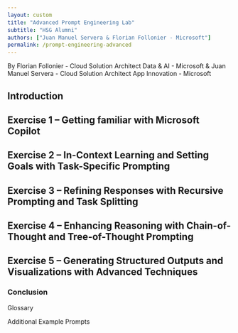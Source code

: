 ```yaml
---
layout: custom
title: "Advanced Prompt Engineering Lab"
subtitle: "HSG Alumni"
authors: ["Juan Manuel Servera & Florian Follonier - Microsoft"]
permalink: /prompt-engineering-advanced
---
```


<div class="section" markdown="1">

By Florian Follonier - Cloud Solution Architect Data & AI - Microsoft
& Juan Manuel Servera - Cloud Solution Architect App Innovation - Microsoft

## Introduction

<div class="step" markdown="1">

Welcome to the Advanced Prompt Engineering Lab. This guide will guide you through a series of steps that will teach you advanced prompt engineering skills in the context of developing a startup.

This guide is tailored for participants who already possess foundational knowledge of prompt engineering and are eager to explore advanced methodologies to enhance their skills. Furthermore, the lab has been developed to work best with Microsoft Copilot. 

Our goal is to bring your skills and understanding to effectively use AI tools to the next level.  

### Lab Overview

In this lab, you will follow a guided journey to create a startup plan using sophisticated prompt engineering methods.


## Learning Objectives

Overview:

- Exercise 1: Getting Familiar with Microsoft Copilot and Zero-Shot Prompting
- Exercise 2: In-Context Learning and Setting Goals with Task-Specific Prompting
- Exercise 3: Refining Responses with Recursive Prompting and Task Splitting
- Exercise 4: Enhancing Reasoning with Chain-of-Thought and Tree-of-Thought Prompting
- Exercise 5: Generating Structured Outputs and Visualizations with Advanced Techniques

Let’s get started by setting the foundation for our startup journey!

</div>
</div>

<div class="section" markdown="1">

## Exercise 1 – Getting familiar with Microsoft Copilot

<div class="step" markdown="1">

### Objective

In this exercise, you'll become acquainted with Microsoft Copilot and practice zero-shot prompting by initiating a SWOT analysis for your startup.

</div>

<div class="step" markdown="1">

### Step 1: Setting Up Microsoft Copilot

For this exercise, we’ll be using **Microsoft Copilot** —your go-to AI companion for web-based AI-powered chat. Open Copilot at [bing.com/chat](https://www.bing.com/chat) and set the conversation style to "**More creative**." We're diving into an ideation session today, and as Linus Pauling once said:

Today, we’ll dive into brainstorming and strategic planning for EcoGen Solutions. Your tasks will include defining the company’s strengths and weaknesses, identifying opportunities in a growing market, and anticipating potential threats. As Linus Pauling once said:

> *The best way to have a good idea is to have lots of ideas.*

![Screenshot showing Copilot on the web.](./img/Copilot%20in%20desktop.png)

*Note:* If you’re accessing this exercise on a mobile browser, you might encounter a different interface. In that case, you may be prompted to log in with your Microsoft account to proceed.

> **Important:** This exercise builds on foundational prompt engineering concepts. If you’re new to prompt engineering, we recommend starting with the [entry-level tutorial](https://jmservera.github.io/miscdemos/prompt-engineering#exercise-1--warmup-with-basic-prompts) to familiarize yourself with the basics before moving on to advanced techniques.
</div>


<div class="step" markdown="1">

### Step 2: Initiating a SWOT Analysis with Zero-Shot Prompting

Zero-shot prompting involves giving the AI a broad prompt without specific examples, allowing it to generate open-ended responses.

Imagine you're the CEO of a EcoVerse Solutions - a leading company for Co2 storage.

Your mission is to lead strategic growth while ensuring innovation. 
Alongside you is an AI-driven executive assistant that you can prompt to tackle this task.

> **Information About EcoVerse Solutions:** 
EcoVerse Solutions, a leading innovator in direct air capture (DAC) technology, has established itself as a key player in the fight against climate change by developing advanced systems to capture CO₂ directly from the atmosphere. Backed by strategic partnerships with major corporations like Microsoft and strong financial support, the company is poised for growth. However, EcoVerse Solutions faces challenges in scaling its operations and reducing the high costs associated with capturing carbon, which limits broader adoption. As global policies shift towards net-zero goals, the company has significant opportunities to benefit from government regulations and the growing carbon credits market. Nonetheless, emerging competition in the DAC space and potential economic fluctuations pose risks to its future expansion.

```prompt
As the founder of EcoVerse Solutions, I need to understand the current market landscape. Please provide a SWOT analysis for my company, considering the renewable energy sector.

<insert the information from above here>
```

*This **zero-shot prompt** sets the context and assigns roles without providing specific examples.*

Expected Outcome:

Copilot should provide a basic SWOT analysis outlining potential strengths, weaknesses, opportunities, and threats for EcoVerse Solutions.

</div>
</div>

<div class="section" markdown="1">

## Exercise 2 – In-Context Learning and Setting Goals with Task-Specific Prompting

<div class="step" markdown="1">

### Objective

Enhance the AI's responses by providing context and setting clear goals, using in-context learning and task-specific prompting.

</div>

<div class="step" markdown="1">

### Step 1: Define Your Startup Persona

In-context learning provides the AI with specific information within the prompt to guide its response.

Scenario:

You are the CEO of EcoVerse Solutions. Your mission is to lead strategic growth while ensuring innovation in renewable energy.

```prompt
I am the CEO of EcoVerse Solutions. You are an experienced business strategist with a background in renewable energy. Assist me with a series of tasks based on the following information about my company:
```

This prompt provides context, setting roles and background information to guide the AI's response more effectively.

</div>

<div class="step" markdown="1">

### Step 2: Setting Goals with Task-Specific Prompting

Task-specific prompting focuses the AI's output on desired deliverables.

Why Identify Your Goals?
Clearly outlining your goals serves multiple purposes:

Use the following questions to comprehensively define the goals of your project:

What is the problem you are solving or the goal that you are trying to achieve?
Why do you need to solve this problem?
Who is the stakeholder/end-user of the solution?
How does the solution impact them?
Where is your data stored and where will the solution be hosted?
When does it need to be ready?

```prompt
Please help me create an outline for a 10-slide presentation targeted at potential investors. The objective is to effectively communicate our mission to become the leading provider of affordable, high-efficiency solar panels. After the presentation, I want the investors to be excited and inspired to invest in my company. Additional requirements:

Use simple language.
Catchy slide titles.
Clear call to action at the end.
Present the outline in bullet points.
```

Expected Outcome:

Copilot should generate a structured presentation outline that meets the specified requirements, demonstrating how providing clear goals and context improves the quality of the AI's output.

</div>


<div class="section" markdown="1">

## Exercise 3 – Refining Responses with Recursive Prompting and Task Splitting

<div class="step" markdown="1">

### Objective

Learn how to refine AI responses through recursive prompting and improve task handling by splitting complex tasks into subtasks.

</div>

<div class="step" markdown="1">

### Step 1: Recursive Prompting – Anticipating Investor Questions

Recursive prompting involves using follow-up prompts to refine the AI's output.

```Prompt:
Based on the presentation outline, put yourself in the shoes of skeptical investors and think about 10 critical questions they might ask during the presentation. Be creative and extra critical.
```

```Follow-Up Prompt 1:
For each question, please provide a well-thought-out answer.
```

```Follow-Up Prompt 2:
Please present the results in a table with two columns: "Question" and "Answer".
```

Expected Outcome:

Copilot should generate a table with critical investor questions and corresponding answers, demonstrating how recursive prompts can refine and expand the AI's responses.

</div>


<div class="step" markdown="1">

### Step 2: Task Splitting – Breaking Down Complex Tasks

Task splitting involves dividing a complex task into simpler, manageable parts to improve accuracy.

```Prompt:
Let's improve our investor Q&A section. First, list common investor concerns in the renewable energy sector. Then, for each concern, explain how EcoVerse Solutions addresses it.
```

Expected Outcome:

By breaking down the task, Copilot can focus on listing concerns first and then addressing them, resulting in a more detailed and accurate output.

</div>
</div>

<div class="section" markdown="1">

## Exercise 4 – Enhancing Reasoning with Chain-of-Thought and Tree-of-Thought Prompting

<div class="step" markdown="1">

### Objective

Utilize advanced prompting techniques to encourage the AI to perform deeper reasoning and consider multiple perspectives.

</div>

<div class="step" markdown="1">

### Step 1: Splitting Tasks Into Subtasks

Chain-of-thought prompting guides the AI to think through problems step-by-step.

```Prompt:
We need to develop a strategic plan to scale our manufacturing while maintaining cost-effectiveness. Let's think through the steps we need to take to achieve this goal.
```

Expected Outcome:

Copilot should outline a step-by-step plan, considering factors like supply chain optimization, cost reduction strategies, and potential partnerships.

</div>

<div class="step" markdown="1">

### Step 1: Tree-of-Thought Prompting – Considering Multiple Solutions

Tree-of-thought prompting encourages the AI to explore different ideas before selecting the best one.

```Prompt:
We are exploring new markets to expand into. Imagine three different market entry strategies: entering developing countries, targeting urban areas in developed countries, or partnering with governments for large-scale projects. Generate these ideas and evaluate which aligns best with our mission and resources.
```

Expected Outcome:

Copilot should provide an analysis of each strategy, comparing their pros and cons, and suggest the most suitable option.

</div>
</div>

<div class="section" markdown="1">

## Exercise 5 – Generating Structured Outputs and Visualizations with Advanced Techniques

<div class="step" markdown="1">

### Objective

Learn how to instruct the AI to produce process visualizations using Mermaid.js and create interactive representations using HTML to enhance business communication and strategic planning.

</div>

<div class="step" markdown="1">

### Step 1: Defining a Business Process to Visualize

Choose a key business process within EcoVerse Solutions that would benefit from visualization. For this exercise, we'll focus on the Customer Onboarding Process for new clients purchasing solar panel systems.

```Prompt:
As the CEO of EcoVerse Solutions, I want to visualize our Customer Onboarding Process to identify areas for improvement and enhance customer experience. Please help me outline the steps involved in our Customer Onboarding Process.
```

Expected Outcome:

Copilot should provide a detailed list of steps involved in the customer onboarding process, such as:

1. Customer Inquiry: The customer expresses interest via phone, email, or website form.
2. Initial Consultation: Our sales team contacts the customer to discuss needs and schedule a site visit.
3. Site Assessment: Technicians assess the property to determine suitability and system requirements.
4. Proposal Preparation: A customized proposal is created, outlining system design and costs.
5. Proposal Presentation: The proposal is presented to the customer for review.
6. Contract Signing: Upon agreement, contracts are signed, and financing options are arranged.
7. Installation Scheduling: Installation dates are scheduled based on customer availability.
8. System Installation: The installation team installs the solar panel system.
9. Inspection and Testing: The system is inspected and tested to ensure proper operation.
10. Customer Training: The customer is trained on system use and maintenance.
11. Post-Installation Support: Ongoing support and maintenance services are provided.
12. Customer Feedback Collection: Feedback is gathered to improve services.

</div>

<div class="step" markdown="1">

### Step 2: Generating Mermaid.js Code to Visualize the Process

Use the detailed process steps to create a visual flowchart using Mermaid.js.

```Prompt:
Based on the detailed Customer Onboarding Process, generate Mermaid.js code for a flowchart that visualizes each step. Ensure that the flowchart accurately represents the sequence of steps and includes any decision points or feedback loops.
```

Expected Outcome:

Copilot should provide Mermaid.js code that, when rendered, displays a flowchart of the customer onboarding process.

graph TD
    A[Customer Inquiry] --> B[Initial Consultation]
    B --> C[Site Assessment]
    C --> D[Proposal Preparation]
    D --> E[Proposal Presentation]
    E --> F{Proposal Accepted?}
    F -- Yes --> G[Contract Signing]
    F -- No --> H[Revise Proposal]
    H --> D
    G --> I[Installation Scheduling]
    I --> J[System Installation]
    J --> K[Inspection and Testing]
    K --> L[Customer Training]
    L --> M[Post-Installation Support]
    M --> N[Customer Feedback Collection]

Instructions:

Use the Mermaid Live Editor at Mermaid Live Editor [mermaid.live](https://mermaid.live/) to visualize the diagram.
Paste the generated code into the editor to view the interactive flowchart.

</div>

<div class="step" markdown="1">

### Step 4: Creating an Interactive HTML Representation

Enhance the process visualization by creating an interactive HTML representation of the Customer Onboarding Process.

```Prompt:
Please generate an HTML snippet that outlines the Customer Onboarding Process. Each step should be represented as a section with a heading and a brief description. Include navigation links or buttons that allow users to move between steps, creating an interactive experience.
```

Expected Outcome:

Copilot should produce HTML code that, when rendered, presents the onboarding process in an interactive format, allowing users to click through each step.

Example HTML Code:

html
<!DOCTYPE html>
<html>
<head>
    <title>EcoVerse Solutions - Customer Onboarding Process</title>
    <style>
        .step {
            display: none;
        }
        .step.active {
            display: block;
        }
        .navigation {
            margin-top: 20px;
        }
        button {
            padding: 10px;
            margin: 5px;
        }
    </style>
    <script>
        let currentStep = 0;
        function showStep(step) {
            const steps = document.querySelectorAll('.step');
            steps.forEach((s, index) => {
                s.classList.toggle('active', index === step);
            });
            currentStep = step;
            document.getElementById('prevBtn').disabled = currentStep === 0;
            document.getElementById('nextBtn').disabled = currentStep === steps.length - 1;
        }
        function nextStep() {
            showStep(currentStep + 1);
        }
        function prevStep() {
            showStep(currentStep - 1);
        }
        window.onload = () => {
            showStep(0);
        };
    </script>
</head>
<body>
    <h1>Customer Onboarding Process</h1>
    <div class="step active">
        <h2>Step 1: Customer Inquiry</h2>
        <p>The customer reaches out via phone, email, or our website to express interest in our solar panel systems.</p>
    </div>
    <div class="step">
        <h2>Step 2: Initial Consultation</h2>
        <p>Our sales team contacts the customer to discuss their needs and schedule a site assessment.</p>
    </div>
    <!-- Additional steps would follow in the same format -->
    <div class="navigation">
        <button id="prevBtn" onclick="prevStep()">Previous</button>
        <button id="nextBtn" onclick="nextStep()">Next</button>
    </div>
</body>
</html>

Instructions:

Copy the generated HTML code into an .html file.
Open the file in a web browser to interact with the onboarding process steps.

</div>
</div> 

<div class="section" markdown="1">

### Conclusion

<div class="step" markdown="1">
Congratulations on completing the Advanced Prompt Engineering Lab!

Throughout this lab, you have:

Applied Advanced Techniques: Leveraged zero-shot, few-shot, recursive, chain-of-thought, and tree-of-thought prompting to develop a robust startup plan.
Generated Structured Outputs: Created Business Model Canvas, presentation outlines, and strategic plans in various formats, including tables and JSON.
Enhanced Visual Communication: Utilized HTML and Mermaid.js to produce visual representations of your startup's concepts and organizational structure.
Navigated Complex Problem-Solving: Employed advanced reasoning techniques to tackle intricate business challenges methodically.
Remember, advanced prompt engineering is about creativity, precision, and iterative refinement. Continue experimenting with different techniques and prompts to uncover new possibilities and optimize your interactions with AI models.

We encourage you to apply these advanced techniques in your projects, whether for strategic planning, data analysis, or creative development. The skills you've honed here will empower you to harness the full potential of AI in driving your startup's success.

Happy prompting!
![You are the Prompt Hero](./img/prompt%20hero%20badge%20advanced.png)

### Additional Resources

If you want to learn more, here you have a few interesting resources to extend your knowledge on prompt engineering and AI language models:

* [Prompting Guide](https://www.promptingguide.ai): A comprehensive guide to prompting techniques for AI language models.
* [OpenAI Prompt Engineering](https://platform.openai.com/docs/guides/prompt-engineering/prompt-engineering): A guide to prompt engineering by the GPT-4 creators.
* [Prompt Engineering Techniques](https://learn.microsoft.com/en-us/azure/ai-services/openai/concepts/advanced-prompt-engineering): Tips and tricks for prompting with Azure OpenAI Service.

</div> 
</div> 

<div class="section" markdown="1">

Glossary

<div class="step" markdown="1"> 

1. **AI Companion**: An artificial intelligence system designed to assist users in various tasks. 
2. **Prompt**: A command or statement that guides the AI in generating content. 
3. **Zero-Shot Prompt**: A simple, open-ended statement or question that serves as a starting point for AI-generated content without providing specific examples. 
4. **Conditional Prompt**: A type of prompt where you guide the AI to generate content based on certain conditions or criteria. 
5. **Multiple Choice Prompt**: Prompts where the AI is presented with several options from which it must choose or recommend the most appropriate one. 
6. **Few-Shot Prompt**: A type of prompt that provides some examples of the desired output, followed by an empty line where the AI will fill in a new output based on the examples.
7. **Chain-of-Thought Prompting**: A technique that involves guiding the AI to think through the problem step-by-step, leading it to the desired output. 
8. **Tree-of-Thought Prompting**: A technique that helps the AI generate different ideas and choose the best one from them. 
9. **Mermaid.js**: A JavaScript-based diagramming and charting tool that uses text-based definitions to create diagrams dynamically. 
10. **SWOT Analysis**: A strategic planning tool that evaluates the Strengths, Weaknesses, Opportunities, and Threats related to a business or project. 
11. **Pros and Cons Table**: A structured format that lists the advantages and disadvantages of a particular decision or option.
12. **System Message**: A message that sets the rules for the generation process in AI chat apps. 
13. **Context**: The information that precedes the prompt and influences the AI's response.
14. **Persona**: A defined role or character assigned to the AI to guide its responses in a specific manner. 
15. **ReAct**: A framework that integrates reasoning and acting in language models, enabling them to generate reasoning traces and task-specific actions.

These definitions are specific to this lab guide and the usage of Microsoft's AI companion, Copilot. The definitions might vary slightly in different contexts or with different AI systems.

</div> 
</div> 

<div class="section" markdown="1">

Additional Example Prompts

<div class="step" markdown="1"> 

Here are advanced examples for each type of prompt mentioned in the lab:
Zero-Shot Prompt:
"Develop a marketing strategy for our sustainable energy startup targeting urban households."
Conditional Prompt:
"Based on our current market position, propose three strategic initiatives to increase our market share in the renewable energy sector."
Multiple Choice Prompt:
"Which of the following technologies should we invest in to enhance our energy storage capabilities?
A) Lithium-ion batteries
B) Flow batteries
C) Solid-state batteries
D) Hydrogen fuel cells"
Few-Shot Prompt:
"Here are some mission statements from leading sustainable energy companies:
'To accelerate the world's transition to sustainable energy.'
'Innovating renewable energy solutions for a greener tomorrow.'
'Empowering communities with clean and affordable energy.'
Generate three mission statements for our startup that emphasizes innovation and sustainability."
Chain-of-Thought Prompting:
"We aim to reduce our carbon footprint by 50% over the next five years. Let's outline the steps needed to achieve this goal."
Tree-of-Thought Prompting:
"Our product development team is brainstorming ideas for a new solar panel design. They have three different concepts. Generate these ideas and evaluate which one aligns best with our sustainability goals."
Mermaid.js Prompt:
"Create Mermaid.js code for a flowchart depicting our customer onboarding process, including steps like 'Sign Up', 'Verification', 'Welcome Package', and 'First Purchase'."

</div> 
</div> 